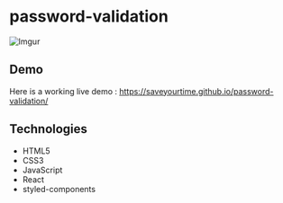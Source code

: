 # password-validation

![Imgur](https://i.imgur.com/xokFIYD.png)

## Demo

Here is a working live demo : https://saveyourtime.github.io/password-validation/

## Technologies

- HTML5
- CSS3
- JavaScript
- React
- styled-components